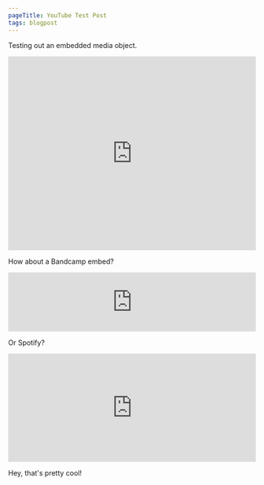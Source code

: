 ```yaml
---
pageTitle: YouTube Test Post
tags: blogpost
---
```

Testing out an embedded media object.

<iframe width="100%" height="394" src="https://www.youtube.com/embed/5apiDyoMG_Y" frameborder="0" allow="accelerometer; autoplay; clipboard-write; encrypted-media; gyroscope; picture-in-picture" allowfullscreen></iframe>

How about a Bandcamp embed?

<iframe style="border: 0; width: 100%; height: 120px;" src="https://bandcamp.com/EmbeddedPlayer/album=870398729/size=large/bgcol=333333/linkcol=ffffff/tracklist=false/artwork=small/transparent=true/" seamless><a href="https://bobcatmusic.bandcamp.com/album/no-course-to-follow">No Course to Follow by Bobcat</a></iframe>

Or Spotify?

<iframe src="https://open.spotify.com/embed/track/4k65ndzxH3tHYZSnYurgM7" width="100%" height="220" frameborder="0" allowtransparency="true" allow="encrypted-media"></iframe>

Hey, that's pretty cool!